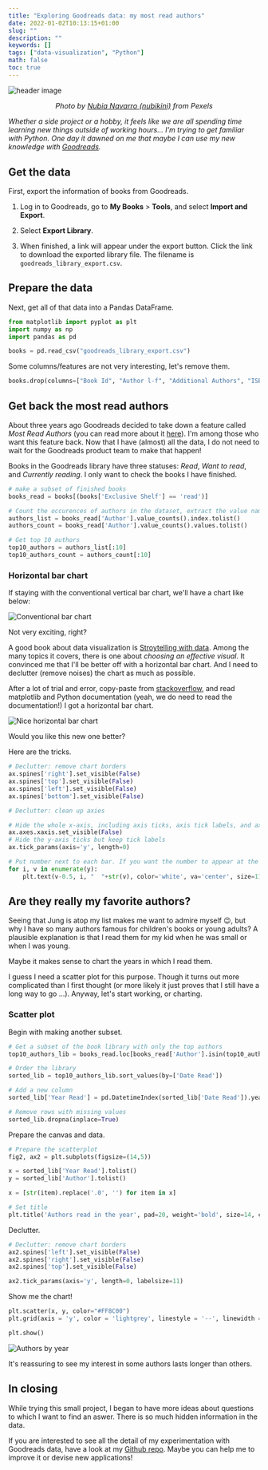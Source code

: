 ```yaml
---
title: "Exploring Goodreads data: my most read authors"
date: 2022-01-02T10:13:15+01:00
slug: ""
description: ""
keywords: []
tags: ["data-visualization", "Python"]
math: false
toc: true
---
```


![header image](/images/pexels-nubia-navarro-(nubikini)-1517355.jpg)
<p style="text-align: center; font-style: italic; margin-top: 0; font-size: 0.9rem">Photo by <a href="https://www.pexels.com/@nubikini" target="_blank" rel="noreferrer noopener">Nubia Navarro (nubikini)</a> from Pexels</p>

*Whether a side project or a hobby, it feels like we are all spending time learning new things outside of working hours... I'm trying to get familiar with Python. One day it dawned on me that maybe I can use my new knowledge with [Goodreads](https://www.goodreads.com/).*

## Get the data

First, export the information of books from Goodreads.

1. Log in to Goodreads, go to **My Books** > **Tools**, and select **Import and Export**.

2. Select **Export Library**.

3. When finished, a link will appear under the export button. Click the link to download the exported library file. The filename is `goodreads_library_export.csv`.

## Prepare the data

Next, get all of that data into a Pandas DataFrame.

```python
from matplotlib import pyplot as plt
import numpy as np
import pandas as pd

books = pd.read_csv("goodreads_library_export.csv")
```

Some columns/features are not very interesting, let's remove them.

```python
books.drop(columns=["Book Id", "Author l-f", "Additional Authors", "ISBN", "ISBN13", "Bookshelves", "Bookshelves with positions", "Read Count", "Private Notes", "My Review", "Spoiler", "Recommended For", "Recommended By", "Owned Copies", "Original Purchase Location", "Original Purchase Date", "Condition", "Condition Description", "BCID"], inplace=True)
```

## Get back the most read authors

About three years ago Goodreads decided to take down a feature called *Most Read Authors* (you can read more about it [here](https://help.goodreads.com/s/question/0D51H00004BrqVZSAZ/what-happened-to-the-mostread-authors-list)). I'm among those who want this feature back. Now that I have (almost) all the data, I do not need to wait for the Goodreads product team to make that happen!

Books in the Goodreads library have three statuses: *Read*, *Want to read*, and *Currently reading*. I only want to check the books I have finished.

```python
# make a subset of finished books
books_read = books[(books['Exclusive Shelf'] == 'read')]

# Count the occurences of authors in the dataset, extract the value names (authors) and counts into two lists
authors_list = books_read['Author'].value_counts().index.tolist()
authors_count = books_read['Author'].value_counts().values.tolist()

# Get top 10 authors
top10_authors = authors_list[:10]
top10_authors_count = authors_count[:10]
```

### Horizontal bar chart

If staying with the conventional vertical bar chart, we'll have a chart like below:

![Conventional bar chart](/images/books-by-authors_vertical.png)

Not very exciting, right?

A good book about data visualization is [Stroytelling with data](https://www.storytellingwithdata.com/books). Among the many topics it covers, there is one about *choosing an effective visual*. It convinced me that I'll be better off with a horizontal bar chart. And I need to declutter (remove noises) the chart as much as possible.

After a lot of trial and error, copy-paste from [stackoverflow](https://stackoverflow.com/), and read matplotlib and Python documentation (yeah, we do need to read the documentation!) I got a horizontal bar chart.

![Nice horizontal bar chart](/images/books-by-authors.png)

Would you like this new one better? 

Here are the tricks.

```python
# Declutter: remove chart borders
ax.spines['right'].set_visible(False)
ax.spines['top'].set_visible(False)
ax.spines['left'].set_visible(False)
ax.spines['bottom'].set_visible(False)

# Declutter: clean up axies 

# Hide the whole x-axis, including axis ticks, axis tick labels, and axis
ax.axes.xaxis.set_visible(False)
# Hide the y-axis ticks but keep tick labels
ax.tick_params(axis='y', length=0)

# Put number next to each bar. If you want the number to appear at the leftmost end, replave "v-0.5" with "0"
for i, v in enumerate(y):
    plt.text(v-0.5, i, "  "+str(v), color='white', va='center', size=11, fontweight='bold')
```

## Are they really my favorite authors?

Seeing that Jung is atop my list makes me want to admire myself 😉, but why I have so many authors famous for children's books or young adults? A plausible explanation is that I read them for my kid when he was small or when I was young.

Maybe it makes sense to chart the years in which I read them.

I guess I need a scatter plot for this purpose. Though it turns out more complicated than I first thought (or more likely it just proves that I still have a long way to go ...). Anyway, let's start working, or charting.

### Scatter plot

Begin with making another subset.

```Python
# Get a subset of the book library with only the top authors
top10_authors_lib = books_read.loc[books_read['Author'].isin(top10_authors)]

# Order the library
sorted_lib = top10_authors_lib.sort_values(by=['Date Read'])

# Add a new column
sorted_lib['Year Read'] = pd.DatetimeIndex(sorted_lib['Date Read']).year

# Remove rows with missing values
sorted_lib.dropna(inplace=True)
```

Prepare the canvas and data.

```python
# Prepare the scatterplot
fig2, ax2 = plt.subplots(figsize=(14,5))

x = sorted_lib['Year Read'].tolist()
y = sorted_lib['Author'].tolist()

x = [str(item).replace('.0', '') for item in x]

# Set title
plt.title('Authors read in the year', pad=20, weight='bold', size=14, color='#00635d')
```

Declutter.

```Python
# Declutter: remove chart borders
ax2.spines['left'].set_visible(False)
ax2.spines['right'].set_visible(False)
ax2.spines['top'].set_visible(False)

ax2.tick_params(axis='y', length=0, labelsize=11)
```

Show me the chart!

```Python
plt.scatter(x, y, color="#FF8C00")
plt.grid(axis = 'y', color = 'lightgrey', linestyle = '--', linewidth = 0.5)

plt.show()
```

![Authors by year](/images/authors-by-year.png)

It's reassuring to see my interest in some authors lasts longer than others.

## In closing

While trying this small project, I began to have more ideas about questions to which I want to find an aswer. There is so much hidden information in the data.

If you are interested to see all the detail of my experimentation with Goodreads data, have a look at my [Github repo](https://github.com/azure562/python/blob/master/goodreads-authors.ipynb). Maybe you can help me to improve it or devise new applications! 